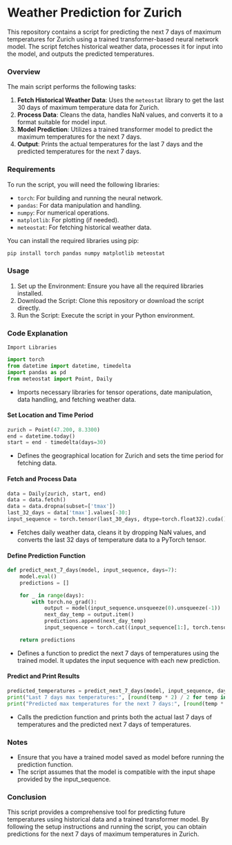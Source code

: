 # Weather Prediction for Zurich

This repository contains a script for predicting the next 7 days of maximum temperatures for Zurich using a trained transformer-based neural network model. The script fetches historical weather data, processes it for input into the model, and outputs the predicted temperatures.

### Overview

The main script performs the following tasks:

1. **Fetch Historical Weather Data**: Uses the `meteostat` library to get the last 30 days of maximum temperature data for Zurich.
2. **Process Data**: Cleans the data, handles NaN values, and converts it to a format suitable for model input.
3. **Model Prediction**: Utilizes a trained transformer model to predict the maximum temperatures for the next 7 days.
4. **Output**: Prints the actual temperatures for the last 7 days and the predicted temperatures for the next 7 days.

### Requirements

To run the script, you will need the following libraries:

- `torch`: For building and running the neural network.
- `pandas`: For data manipulation and handling.
- `numpy`: For numerical operations.
- `matplotlib`: For plotting (if needed).
- `meteostat`: For fetching historical weather data.

You can install the required libraries using pip:

```python
pip install torch pandas numpy matplotlib meteostat
```

### Usage
1. Set up the Environment: Ensure you have all the required libraries installed.
2. Download the Script: Clone this repository or download the script directly.
3. Run the Script: Execute the script in your Python environment.
   
### Code Explanation
`Import Libraries`
```python
import torch
from datetime import datetime, timedelta
import pandas as pd
from meteostat import Point, Daily
```

- Imports necessary libraries for tensor operations, date manipulation, data handling, and fetching weather data.

#### Set Location and Time Period

```python
zurich = Point(47.200, 8.3300)
end = datetime.today()
start = end - timedelta(days=30)
```

- Defines the geographical location for Zurich and sets the time period for fetching data.

#### Fetch and Process Data
```python
data = Daily(zurich, start, end)
data = data.fetch()
data = data.dropna(subset=['tmax'])
last_32_days = data['tmax'].values[-30:]
input_sequence = torch.tensor(last_30_days, dtype=torch.float32).cuda()
```

- Fetches daily weather data, cleans it by dropping NaN values, and converts the last 32 days of temperature data to a PyTorch tensor.

#### Define Prediction Function
```python
def predict_next_7_days(model, input_sequence, days=7):
    model.eval()
    predictions = []

    for _ in range(days):
        with torch.no_grad():
            output = model(input_sequence.unsqueeze(0).unsqueeze(-1))
            next_day_temp = output.item()
            predictions.append(next_day_temp)
            input_sequence = torch.cat((input_sequence[1:], torch.tensor([next_day_temp], dtype=torch.float32).cuda()))

    return predictions
```

- Defines a function to predict the next 7 days of temperatures using the trained model. It updates the input sequence with each new prediction.

#### Predict and Print Results

```python
predicted_temperatures = predict_next_7_days(model, input_sequence, days=7)
print("Last 7 days max temperatures:", [round(temp * 2) / 2 for temp in last_30_days[-7:]])
print("Predicted max temperatures for the next 7 days:", [round(temp * 2) / 2 for temp in predicted_temperatures])
```

- Calls the prediction function and prints both the actual last 7 days of temperatures and the predicted next 7 days of temperatures.

### Notes
- Ensure that you have a trained model saved as model before running the prediction function.
- The script assumes that the model is compatible with the input shape provided by the input_sequence.
  
### Conclusion
This script provides a comprehensive tool for predicting future temperatures using historical data and a trained transformer model. By following the setup instructions and running the script, you can obtain predictions for the next 7 days of maximum temperatures in Zurich.
